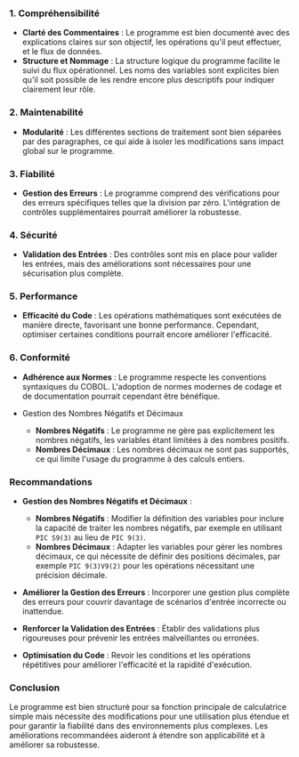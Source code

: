 ### 1. Compréhensibilité
- **Clarté des Commentaires** : Le programme est bien documenté avec des explications claires sur son objectif, les opérations qu'il peut effectuer, et le flux de données.
- **Structure et Nommage** : La structure logique du programme facilite le suivi du flux opérationnel. Les noms des variables sont explicites bien qu'il soit possible de les rendre encore plus descriptifs pour indiquer clairement leur rôle.

### 2. Maintenabilité
- **Modularité** : Les différentes sections de traitement sont bien séparées par des paragraphes, ce qui aide à isoler les modifications sans impact global sur le programme.

### 3. Fiabilité
- **Gestion des Erreurs** : Le programme comprend des vérifications pour des erreurs spécifiques telles que la division par zéro. L'intégration de contrôles supplémentaires pourrait améliorer la robustesse.

### 4. Sécurité
- **Validation des Entrées** : Des contrôles sont mis en place pour valider les entrées, mais des améliorations sont nécessaires pour une sécurisation plus complète.

### 5. Performance
- **Efficacité du Code** : Les opérations mathématiques sont exécutées de manière directe, favorisant une bonne performance. Cependant, optimiser certaines conditions pourrait encore améliorer l'efficacité.

### 6. Conformité
- **Adhérence aux Normes** : Le programme respecte les conventions syntaxiques du COBOL. L'adoption de normes modernes de codage et de documentation pourrait cependant être bénéfique.

- Gestion des Nombres Négatifs et Décimaux
    - **Nombres Négatifs** : Le programme ne gère pas explicitement les nombres négatifs, les variables étant limitées à des nombres positifs. 
    - **Nombres Décimaux** : Les nombres décimaux ne sont pas supportés, ce qui limite l'usage du programme à des calculs entiers.

### Recommandations
- **Gestion des Nombres Négatifs et Décimaux** : 
  - **Nombres Négatifs** : Modifier la définition des variables pour inclure la capacité de traiter les nombres négatifs, par exemple en utilisant `PIC S9(3)` au lieu de `PIC 9(3)`.
  - **Nombres Décimaux** : Adapter les variables pour gérer les nombres décimaux, ce qui nécessite de définir des positions décimales, par exemple `PIC 9(3)V9(2)` pour les opérations nécessitant une précision décimale.

- **Améliorer la Gestion des Erreurs** : Incorporer une gestion plus complète des erreurs pour couvrir davantage de scénarios d'entrée incorrecte ou inattendue.

- **Renforcer la Validation des Entrées** : Établir des validations plus rigoureuses pour prévenir les entrées malveillantes ou erronées.

- **Optimisation du Code** : Revoir les conditions et les opérations répétitives pour améliorer l'efficacité et la rapidité d'exécution.

### Conclusion
Le programme est bien structuré pour sa fonction principale de calculatrice simple mais nécessite des modifications pour une utilisation plus étendue et pour garantir la fiabilité dans des environnements plus complexes. Les améliorations recommandées aideront à étendre son applicabilité et à améliorer sa robustesse.